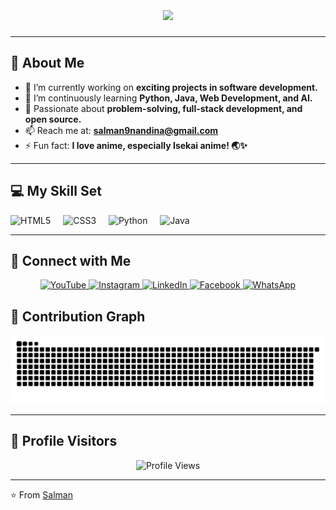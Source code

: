 <br clear="both">

<h1 align="center">
    <img src="https://readme-typing-svg.herokuapp.com/?font=Righteous&size=35&center=true&vCenter=true&width=600&height=70&duration=4000&color=8A2BE2&lines=Hello+World!;Hi,+I'm+Salman!+;A+passionate+CS+and+Tech+student;Exploring+software+development." />
</h1>


---

## 🚀 About Me
- 🔭 I’m currently working on **exciting projects in software development.**  
- 🌱 I’m continuously learning **Python, Java, Web Development, and AI.**  
- 🎯 Passionate about **problem-solving, full-stack development, and open source.**  
- 📫 Reach me at: **[salman9nandina@gmail.com](mailto:salmansync.now@gmail.com)**  
- ⚡ Fun fact: **I love anime, especially Isekai anime! 🌏✨**  

---

## 💻 My Skill Set  
<p align="left">
  <img src="https://cdn.jsdelivr.net/gh/devicons/devicon/icons/html5/html5-original.svg" height="43" alt="HTML5" />
  <img width="12" />
  <img src="https://cdn.jsdelivr.net/gh/devicons/devicon/icons/css3/css3-original.svg" height="43" alt="CSS3" />
  <img width="12" />
  <img src="https://cdn.jsdelivr.net/gh/devicons/devicon/icons/python/python-original.svg" height="43" alt="Python" />
  <img width="12" />
  <img src="https://cdn.jsdelivr.net/gh/devicons/devicon/icons/java/java-original.svg" height="43" alt="Java" />
</p>

---


## 🔗 Connect with Me  
<p align="center">
  <a href="https://www.youtube.com/@thesunixzo" target="_blank">
    <img src="https://img.shields.io/badge/-YouTube-FF0000?style=for-the-badge&logo=youtube&logoColor=white" alt="YouTube" />
  </a>
  <a href="https://www.instagram.com/salman9sun/" target="_blank">
    <img src="https://img.shields.io/badge/-Instagram-E4405F?style=for-the-badge&logo=instagram&logoColor=white" alt="Instagram" />
  </a>
  <a href="https://bd.linkedin.com/in/salman9sun" target="_blank">
    <img src="https://img.shields.io/badge/-LinkedIn-0077B5?style=for-the-badge&logo=linkedin&logoColor=white" alt="LinkedIn" />
  </a>
  <a href="https://www.facebook.com/SALMAN9SUN" target="_blank">
    <img src="https://img.shields.io/badge/-Facebook-1877F2?style=for-the-badge&logo=facebook&logoColor=white" alt="Facebook" />
  </a>
  <a href="https://wa.link/aqvbju" target="_blank">
    <img src="https://img.shields.io/badge/-WhatsApp-25D366?style=for-the-badge&logo=whatsapp&logoColor=white" alt="WhatsApp" />
  </a>
</p>



## 🐍 Contribution Graph  
<picture>
  <source media="(prefers-color-scheme: dark)" srcset="https://raw.githubusercontent.com/salman9sun/salman9sun/output/github-snake-dark.svg" />
  <source media="(prefers-color-scheme: light)" srcset="https://raw.githubusercontent.com/salman9sun/salman9sun/output/github-snake.svg" />
  <img alt="GitHub Snake Animation" src="https://raw.githubusercontent.com/salman9sun/salman9sun/output/github-snake.svg" />
</picture>

---

## 🎯 Profile Visitors  
<div align="center">
  <img src="https://profile-counter.glitch.me/salman9sun/count.svg?" alt="Profile Views" />
</div>

---

⭐️ From [Salman](https://github.com/salman9sun)
